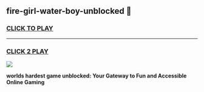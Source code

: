 
## fire-girl-water-boy-unblocked 👋
<h3>
<a href="https://premium.freeplayer.one?title=fire-girl-water-boy-unblocked&ref=14F">CLICK TO PLAY</a></h3>
<hr>

<h3>
<a href="https://premium.freeplayer.one?title=fire-girl-water-boy-unblocked&ref=14F">CLICK 2 PLAY</a>
  
</h3>

<a href="https://premium.freeplayer.one?title=fire-girl-water-boy-unblocked&ref=12F/"><img src="https://clearcache.store/games.png"></a>


**worlds hardest game unblocked: Your Gateway to Fun and Accessible Online Gaming**
